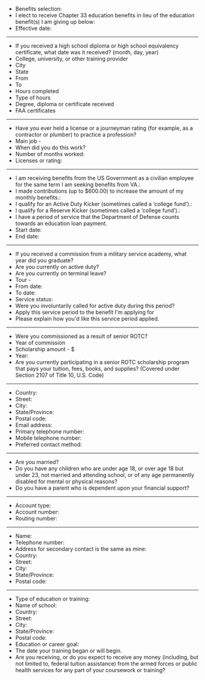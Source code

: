 - Benefits selection:
- I elect to receive Chapter 33 education benefits in lieu of the education benefit(s) I am giving up below:
- Effective date:

---

- If you received a high school diploma or high school equivalency certificate, what date was it received? (month, day, year)
- College, university, or other training provider
- City
- State
- From
- To
- Hours completed
- Type of hours
- Degree, diploma or certificate received
- FAA certificates

---

- Have you ever held a license or a journeyman rating (for example, as a contractor or plumber) to practice a profession?
- Main job - 
- When did you do this work?
- Number of months worked:
- Licenses or rating:

---

- I am receiving benefits from the US Government as a civilian employee for the same term I am seeking benefits from VA.:
- I made contributions (up to $600.00) to increase the amount of my monthly benefits.:
- I qualify for an Active Duty Kicker (sometimes called a ‘college fund’).:
- I qualify for a Reserve Kicker (sometimes called a ‘college fund’).:
- I have a period of service that the Department of Defense counts towards an education loan payment.
- Start date:
- End date:

---

- If you received a commission from a military service academy, what year did you graduate?
- Are you currently on active duty?
- Are you currently on terminal leave?
- Tour - 
- From date:
- To date:
- Service status:
- Were you involuntarily called for active duty during this period?
- Apply this service period to the benefit I'm applying for
- Please explain how you'd like this service period applied.

---

- Were you commissioned as a result of senior ROTC?
- Year of commission
- Scholarship amount - $
- Year:
- Are you currently participating in a senior ROTC scholarship program that pays your tuition, fees, books, and supplies? (Covered under Section 2107 of Title 10, U.S. Code)

---

- Country:
- Street:
- City:
- State/Province:
- Postal code:
- Email address:
- Primary telephone number:
- Mobile telephone number:
- Preferred contact method:

---

- Are you married?
- Do you have any children who are under age 18, or over age 18 but under 23, not married and attending school, or of any age permanently disabled for mental or physical reasons?
- Do you have a parent who is dependent upon your financial support?

---

- Account type:
- Account number:
- Routing number:

---

- Name:
- Telephone number:
- Address for secondary contact is the same as mine:
- Country:
- Street:
- City:
- State/Province:
- Postal code:

---

- Type of education or training:
- Name of school:
- Country:
- Street:
- City:
- State/Province:
- Postal code:
- Education or career goal:
- The date your training began or will begin.
- Are you receiving, or do you expect to receive any money (including, but not limited to, federal tuition assistance) from the armed forces or public health services for any part of your coursework or training?
